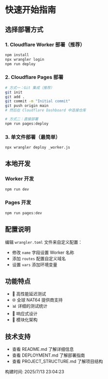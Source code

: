 # 快速开始指南

## 选择部署方式

### 1. Cloudflare Worker 部署（推荐）
```bash
npm install
npx wrangler login
npm run deploy
```

### 2. Cloudflare Pages 部署
```bash
# 方式一：Git 集成（推荐）
git init
git add .
git commit -m "Initial commit"
git push origin main
# 然后在 Cloudflare Dashboard 中连接仓库

# 方式二：直接部署
npm run pages:deploy
```

### 3. 单文件部署（最简单）
```bash
npx wrangler deploy _worker.js
```

## 本地开发

### Worker 开发
```bash
npm run dev
```

### Pages 开发
```bash
npm run pages:dev
```

## 配置说明

编辑 `wrangler.toml` 文件来自定义配置：
- 修改 `name` 字段设置 Worker 名称
- 添加 `routes` 配置自定义域名
- 设置 `vars` 添加环境变量

## 功能特点

- 🚀 高性能延迟测试
- 🌐 全球 NAT64 提供商支持
- 📊 详细的测试统计
- 📱 响应式设计
- 🔧 模块化架构

## 技术支持

- 查看 README.md 了解详细信息
- 查看 DEPLOYMENT.md 了解部署指南
- 查看 PROJECT_STRUCTURE.md 了解项目结构

构建时间: 2025/7/13 23:04:23
